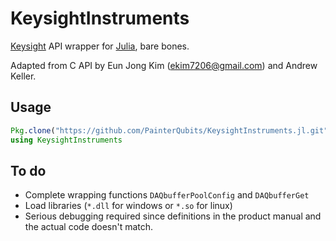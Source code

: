 # KeysightInstruments
[Keysight](http://www.keysight.com) API wrapper for [Julia](julialang.org),
bare bones.

Adapted from C API by Eun Jong Kim (ekim7206@gmail.com) and Andrew Keller.

## Usage
```jl
Pkg.clone("https://github.com/PainterQubits/KeysightInstruments.jl.git")
using KeysightInstruments
```
## To do
- Complete wrapping functions `DAQbufferPoolConfig` and `DAQbufferGet`
- Load libraries (`*.dll` for windows or `*.so` for linux)
- Serious debugging required since definitions in the product manual and the
actual code doesn't match. 
